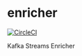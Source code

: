 # enricher
[![CircleCI](https://circleci.com/gh/wizzie-io/enricher.svg?style=svg)](https://circleci.com/gh/wizzie-io/enricher)

Kafka Streams Enricher
